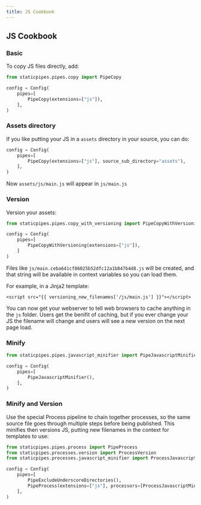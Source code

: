 ```yaml
---
title: JS Cookbook
---
```



## JS Cookbook

### Basic

To copy JS files directly, add:

```python
from staticpipes.pipes.copy import PipeCopy

config = Config(
    pipes=[
        PipeCopy(extensions=["js"]),
    ],
)
```

### Assets directory

If you like putting your JS in a `assets` directory in your source, you can do:

```python
config = Config(
    pipes=[
        PipeCopy(extensions=["js"], source_sub_directory="assets"),
    ],
)
```

Now `assets/js/main.js` will appear in `js/main.js`

### Version

Version your assets:

```python
from staticpipes.pipes.copy_with_versioning import PipeCopyWithVersioning

config = Config(
    pipes=[
        PipeCopyWithVersioning(extensions=["js"]),
    ]
)
```

Files like `js/main.ceba641cf86025b52dfc12a1b847b4d8.js` will be created, and that string will be available in context 
variables so you can load them. 

For example, in a Jinja2 template:

```
<script src="{{ versioning_new_filenames['/js/main.js'] }}"></script>
```

You can now get your webserver to tell web browsers to cache anything in the `js` folder. Users get the benifit of caching, but if you ever change your JS the filename will change and users will see a new version on the next page load.

### Minify


```python
from staticpipes.pipes.javascript_minifier import PipeJavascriptMinifier

config = Config(
    pipes=[
        PipeJavascriptMinifier(),
    ],
)
```

### Minify and Version

Use the special Process pipeline to chain together processes, so the same source file goes through multiple steps 
before being published. This minifies then versions JS, putting new filenames in the context for templates to use:

```python
from staticpipes.pipes.process import PipeProcess
from staticpipes.processes.version import ProcessVersion
from staticpipes.processes.javascript_minifier import ProcessJavascriptMinifier

config = Config(
    pipes=[
        PipeExcludeUnderscoreDirectories(),
        PipeProcess(extensions=["js"], processors=[ProcessJavascriptMinifier(), ProcessVersion()]),
    ],
)
```

